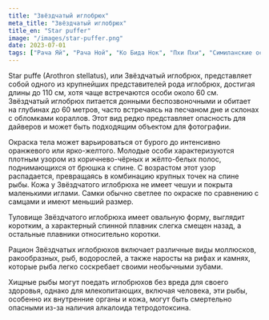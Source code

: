 ```yaml
---
title: "Звёздчатый иглобрюх"
meta_title: "Звёздчатый иглобрюх"
title_en: "Star puffer"
image: "/images/star-puffer.png"
date: 2023-07-01
tags: ["Рача Яй", "Рача Ной", "Ко Бида Нок", "Пхи Пхи", "Симиланские острова"]
---
```


Star puffe (Arothron stellatus), или Звёздчатый иглобрюх, представляет собой одного из крупнейших представителей рода иглобрюх, достигая длины до 110 см, хотя чаще встречаются особи около 60 см. Звёздчатый иглобрюх питается донными беспозвоночными и обитает на глубинах до 60 метров, часто встречаясь на песчаном дне и склонах с обломками кораллов. Этот вид редко представляет опасность для дайверов и может быть подходящим объектом для фотографии.

Окраска тела может варьироваться от бурого до интенсивно оранжевого или ярко-желтого. Молодые особи характеризуются плотным узором из коричнево-чёрных и жёлто-белых полос, поднимающихся от брюшка к спине. С возрастом этот узор распадается, превращаясь в комбинацию крупных точек на спине рыбы. Кожа у Звёздчатого иглобрюха не имеет чешуи и покрыта маленькими иглами. Самки обычно светлее по окраске по сравнению с самцами и имеют меньший размер.

Туловище Звёздчатого иглобрюха имеет овальную форму, выглядит коротким, а характерный спинной плавник слегка смещен назад, а остальные плавники относительно коротки.

Рацион Звёздчатых иглобрюхов включает различные виды моллюсков, ракообразных, рыб, водорослей, а также наросты на рифах и камнях, которые рыба легко соскребает своими необычными зубами.

Хищные рыбы могут поедать иглобрюхов без вреда для своего здоровья, однако для млекопитающих, включая человека, эти рыбы, особенно их внутренние органы и кожа, могут быть смертельно опасными из-за наличия алкалоида тетродотоксина.

